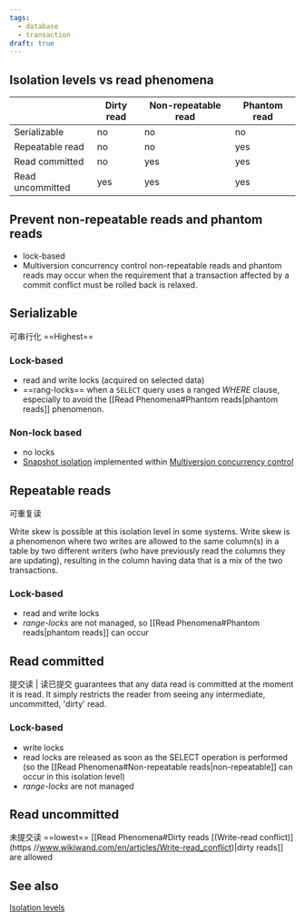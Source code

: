 ```yaml
---
tags:
  - database
  - transaction
draft: true
---
```

## Isolation levels vs read phenomena
|                  | Dirty read | Non-repeatable read | Phantom read |
| ---------------- | ---------- | ------------------- | ------------ |
| Serializable     | no         | no                  | no           |
| Repeatable read  | no         | no                  | yes          |
| Read committed   | no         | yes                 | yes          |
| Read uncommitted | yes        | yes                 | yes          |
## Prevent non-repeatable reads and phantom reads
- lock-based
- Multiversion concurrency control
	non-repeatable reads and phantom reads may occur when the requirement that a transaction affected by a commit conflict must be rolled back is relaxed.
## Serializable
可串行化
==Highest==
### Lock-based
- read and write locks (acquired on selected data)
- ==rang-locks== when a `SELECT` query uses a ranged _WHERE_ clause, especially to avoid the [[Read Phenomena#Phantom reads|phantom reads]] phenomenon.
### Non-lock based
- no locks
- [Snapshot isolation](https://www.wikiwand.com/en/articles/Snapshot_isolation) implemented within [Multiversion concurrency control](https://www.wikiwand.com/en/articles/Multiversion_concurrency_control)
## Repeatable reads
可重复读

Write skew is possible at this isolation level in some systems. Write skew is a phenomenon where two writes are allowed to the same column(s) in a table by two different writers (who have previously read the columns they are updating), resulting in the column having data that is a mix of the two transactions.
### Lock-based
- read and write locks
- _range-locks_ are not managed, so [[Read Phenomena#Phantom reads|phantom reads]] can occur
## Read committed
提交读 | 读已提交
guarantees that any data read is committed at the moment it is read. It simply restricts the reader from seeing any intermediate, uncommitted, 'dirty' read.
### Lock-based
- write locks
- read locks are released as soon as the SELECT operation is performed (so the [[Read Phenomena#Non-repeatable reads|non-repeatable]] can occur in this isolation level)
- _range-locks_ are not managed
## Read uncommitted
未提交读
==lowest==
[[Read Phenomena#Dirty reads [(Write-read conflict)](https //www.wikiwand.com/en/articles/Write-read_conflict)|dirty reads]] are allowed
## See also
[Isolation levels](https://www.wikiwand.com/en/articles/Isolation_(database_systems)#Isolation_levels)
